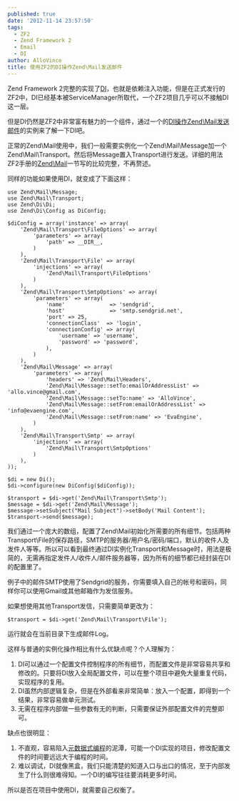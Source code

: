 ```yaml
---
published: true
date: '2012-11-14 23:57:50'
tags:
  - ZF2
  - Zend Framework 2
  - Email
  - DI
author: AlloVince
title: 使用ZF2的DI操作Zend\Mail发送邮件
---
```


Zend Framework 2完整的实现了[DI](http://framework.zend.com/manual/2.0/en/modules/zend.di.introduction.html)，也就是依赖注入功能，但是在正式发行的ZF2中，DI已经基本被ServiceManager所取代，一个ZF2项目几乎可以不接触DI这一层。

但是DI仍然是ZF2中非常富有魅力的一个组件，通过一个的[DI操作Zend\Mail发送邮件](http://avnpc.com/pages/zend-mail-usage-by-di-in-zf2)的实例来了解一下DI吧。

正常的Zend\Mail使用中，我们一般需要实例化一个Zend\Mail\Message加一个Zend\Mail\Transport。然后将Message置入Transport进行发送。详细的用法ZF2手册的[Zend\Mail](http://framework.zend.com/manual/2.0/en/modules/zend.mail.introduction.html)一节写的比较完整，不再赘述。

同样的功能如果使用DI，就变成了下面这样：

    use Zend\Mail\Message;
	use Zend\Mail\Transport;
	use Zend\Di\Di;
	use Zend\Di\Config as DiConfig;
    
	$diConfig = array('instance' => array(
	    'Zend\Mail\Transport\FileOptions' => array(
	        'parameters' => array(
	            'path' => __DIR__,
	        )
	    ),
	    'Zend\Mail\Transport\File' => array(
	        'injections' => array(
	            'Zend\Mail\Transport\FileOptions'
	        )
	    ),
	    'Zend\Mail\Transport\SmtpOptions' => array(
	        'parameters' => array(
	            'name'              => 'sendgrid',
	            'host'              => 'smtp.sendgrid.net',
	            'port' => 25,
	            'connectionClass'  => 'login',
	            'connectionConfig' => array(
	                'username' => 'username',
	                'password' => 'password',
	            ),
	        )
	    ),
	    'Zend\Mail\Message' => array(
	        'parameters' => array(
	            'headers' => 'Zend\Mail\Headers',
	            'Zend\Mail\Message::setTo:emailOrAddressList' => 'allo.vince@gmail.com',
	            'Zend\Mail\Message::setTo:name' => 'AlloVince',
	            'Zend\Mail\Message::setFrom:emailOrAddressList' => 'info@evaengine.com',
	            'Zend\Mail\Message::setFrom:name' => 'EvaEngine',
	        )
	    ),
	    'Zend\Mail\Transport\Smtp' => array(
	        'injections' => array(
	            'Zend\Mail\Transport\SmtpOptions'
	        )
	    ),
	));

	$di = new Di();
	$di->configure(new DiConfig($diConfig));

	$transport = $di->get('Zend\Mail\Transport\Smtp');
	$message = $di->get('Zend\Mail\Message');
	$message->setSubject("Mail Subject")->setBody('Mail Content');
	$transport->send($message);

我们通过一个庞大的数组，配置了Zend\Mail初始化所需要的所有细节。包括两种Transport\File的保存路径，SMTP的服务器/用户名/密码/端口，默认的收件人及发件人等等。所以可以看到最终通过DI实例化Transport和Message时，用法是极简的，无需再指定发件人/收件人/邮件服务器等，因为所有的细节都已经封装在DI的配置里了。

例子中的邮件SMTP使用了Sendgrid的服务，你需要填入自己的帐号和密码，同样你可以使用Gmail或其他邮箱作为发信服务。

如果想使用其他Transport发信，只需要简单更改为：

    $transport = $di->get('Zend\Mail\Transport\File');

运行就会在当前目录下生成邮件Log。

这样与普通的实例化操作相比有什么优缺点呢？个人理解为：

1. DI可以通过一个配置文件控制程序的所有细节，而配置文件是非常容易共享和修改的。只要将DI放入全局配置文件，可以在整个项目中避免大量重复代码，实现程序的复用。
2. DI虽然内部逻辑复杂，但是在外部看来非常简单：放入一个配置，即得到一个结果，非常容易做单元测试。
3. 无需在程序内部做一些参数有无的判断，只需要保证外部配置文件的完整即可。

缺点也很明显：

1. 不直观，容易陷入[元数据式编程](http://en.wikipedia.org/wiki/Metaprogramming)的泥潭，可能一个DI实现的项目，修改配置文件的时间要远远大于编程的时间。
2. 难以调试，DI就像黑盒，我们只能清楚的知道入口与出口的情况，至于内部发生了什么则很难得知。一个DI的编写往往要消耗更多时间。

所以是否在项目中使用DI，就需要自己权衡了。


